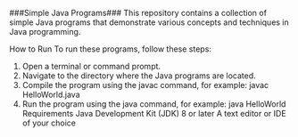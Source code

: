 ###Simple Java Programs###
This repository contains a collection of simple Java programs that demonstrate various concepts and techniques in Java programming.

How to Run
To run these programs, follow these steps:

1. Open a terminal or command prompt.
2. Navigate to the directory where the Java programs are located.
3. Compile the program using the javac command, for example: javac HelloWorld.java
4. Run the program using the java command, for example: java HelloWorld
Requirements
Java Development Kit (JDK) 8 or later
A text editor or IDE of your choice
